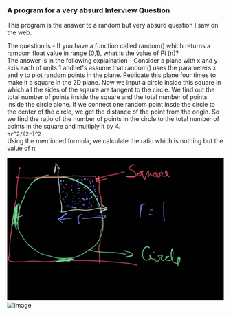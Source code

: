### A program for a very absurd Interview Question

This program is the answer to a random but very absurd question I saw on the web.

The question is - If you have a function called random() which returns a ramdom float value in range (0,1), what is the value of Pi (π)? <br>
The answer is in the following explaination - 
Consider a plane with x and y axis each of units 1 and let's assume that random() uses the parameters x and y to plot random points in the plane. Replicate this plane four times to make it a square in the 2D plane. Now we input a circle inside this square in which all the sides of the sqaure are tangent to the circle. We find out the total number of points inside the square and the total number of points inside the circle alone. If we connect one random point insde the circle to the center of the circle, we get the distance of the point from the origin. So we find the ratio of the number of points in the circle to the total number of points in the square and multiply it by 4. <br>`πr^2/(2r)^2`<br> Using the mentioned formula, we calculate the ratio which is nothing but the value of π 

![image](https://github.com/PG1204/Python_Mini/blob/main/Pi%20Value%20Estimator/Resources/WhatsApp%20Image%202022-04-21%20at%2012.00.27%20AM(1).jpeg)
![image]()
